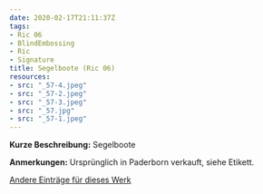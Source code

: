 ```yaml
---
date: 2020-02-17T21:11:37Z
tags:
- Ric 06
- BlindEmbossing
- Ric
- Signature
title: Segelboote (Ric 06)
resources:
- src: "_57-4.jpeg"
- src: "_57-2.jpeg"
- src: "_57-3.jpeg"
- src: "_57.jpg"
- src: "_57-1.jpeg"
---
```


**Kurze Beschreibung:** Segelboote

**Anmerkungen:** Ursprünglich in Paderborn verkauft, siehe Etikett.

[Andere Einträge für dieses Werk](/tags/ric-06)
